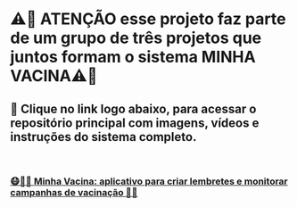 # ⚠️🚨 **ATENÇÃO esse projeto faz parte de um grupo de três projetos que juntos formam o sistema MINHA VACINA**⚠️🚨

## 🔗 Clique no link logo abaixo, para acessar o repositório principal com imagens, vídeos e instruções do sistema completo.

<br/>

### [😷📱💉 **Minha Vacina**: aplicativo para criar lembretes e monitorar campanhas de vacinação 📆💖](https://github.com/Pedrofelipem/minha-vacina.git)
